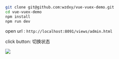 ```bash
git clone git@github.com:wzdxy/vue-vuex-demo.git
cd vue-vuex-demo
npm install
npm run dev
```
open url : `http://localhost:8091/views/admin.html`

click button: 切换状态


![](http://odovakhft.bkt.clouddn.com/vuex_commit_update_2.gif)